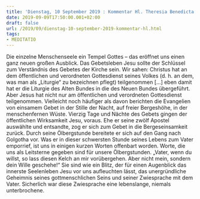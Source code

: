 ```yaml
---
title: 'Dienstag, 10 September 2019 : Kommentar Hl. Theresia Benedicta a Cruce [Edith Stein]'
date: 2019-09-09T17:50:00.001+02:00
draft: false
url: /2019/09/dienstag-10-september-2019-kommentar-hl.html
tags: 
- MEDITATIO
---
```


Die einzelne Menschenseele ein Tempel Gottes – das eröffnet uns einen ganz neuen großen Ausblick. Das Gebetsleben Jesu sollte der Schlüssel zum Verständnis des Gebetes der Kirche sein. Wir sahen: Christus hat an dem öffentlichen und verordneten Gottesdienst seines Volkes (d. h. an dem, was man als „Liturgie“ zu bezeichnen pflegt) teilgenommen \[…\] eben damit hat er die Liturgie des Alten Bundes in die des Neuen Bundes übergeführt. Aber Jesus hat nicht nur am öffentlichen und verordneten Gottesdienst teilgenommen. Vielleicht noch häufiger als davon berichten die Evangelien von einsamem Gebet in der Stille der Nacht, auf freier Bergeshöhe, in der menschenfernen Wüste. Vierzig Tage und Nächte des Gebets gingen der öffentlichen Wirksamkeit Jesu, voraus. Ehe er seine zwölf Apostel auswählte und entsandte, zog er sich zum Gebet in die Bergeseinsamkeit zurück. Durch seine Ölbergstunde bereitete er sich auf den Gang nach Golgotha vor. Was er in dieser schwersten Stunde seines Lebens zum Vater emporrief, ist uns in einigen kurzen Worten offenbart worden. Worte, die uns als Leitsterne gegeben sind für unsere Ölbergstunden. „Vater, wenn du willst, so lass diesen Kelch an mir vorübergehen. Aber nicht mein, sondern dein Wille geschehe!“ Sie sind wie ein Blitz, der für einen Augenblick das innerste Seelenleben Jesu vor uns aufleuchten lässt, das unergründliche Geheimnis seines gottmenschlichen Seins und seiner Zwiesprache mit dem Vater. Sicherlich war diese Zwiesprache eine lebenslange, niemals unterbrochene.